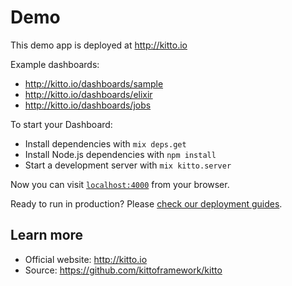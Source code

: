 # Demo

This demo app is deployed at http://kitto.io

Example dashboards:

* http://kitto.io/dashboards/sample
* http://kitto.io/dashboards/elixir
* http://kitto.io/dashboards/jobs

To start your Dashboard:

  * Install dependencies with `mix deps.get`
  * Install Node.js dependencies with `npm install`
  * Start a development server with `mix kitto.server`

Now you can visit [`localhost:4000`](http://localhost:4000) from your browser.

Ready to run in production? Please [check our deployment guides](https://github.com/kittoframework/kitto#deployment).

## Learn more

  * Official website: http://kitto.io
  * Source: https://github.com/kittoframework/kitto
